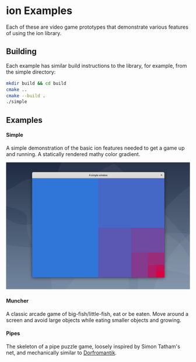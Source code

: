 # ion Examples

Each of these are video game prototypes that demonstrate various features
of using the ion library.

## Building

Each example has similar build instructions to the library, for example, from
the simple directory:

```sh
mkdir build && cd build
cmake ..
cmake --build .
./simple
```

## Examples

#### Simple

A simple demonstration of the basic ion features needed to get a game up and
running. A statically rendered mathy color gradient.

![Simple example](../images/simple-example.png)

#### Muncher

A classic arcade game of big-fish/little-fish, eat or be eaten. Move around a
screen and avoid large objects while eating smaller objects and growing.

#### Pipes

The skeleton of a pipe puzzle game, loosely inspired by Simon Tatham's net, and
mechanically similar to [Dorfromantik](https://toukana.com/dorfromantik/).
